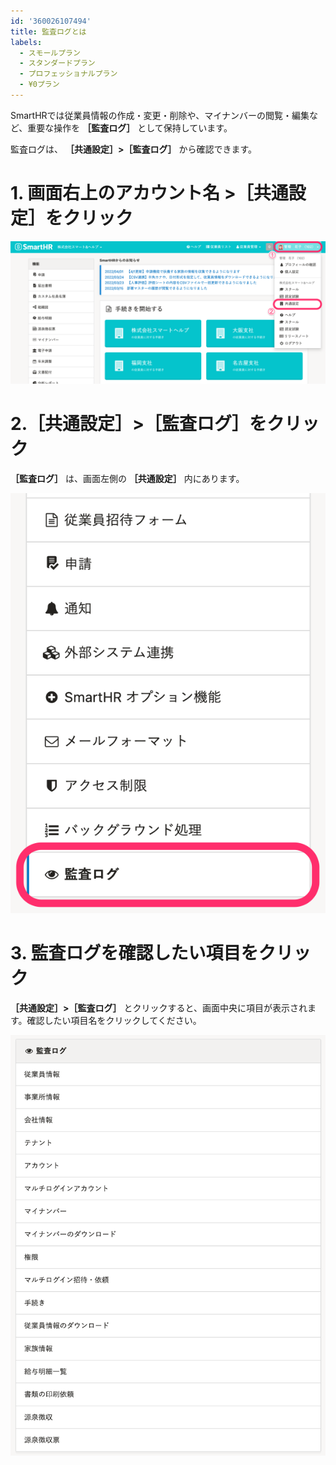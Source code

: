 ```yaml
---
id: '360026107494'
title: 監査ログとは
labels:
  - スモールプラン
  - スタンダードプラン
  - プロフェッショナルプラン
  - ¥0プラン
---
```

SmartHRでは従業員情報の作成・変更・削除や、マイナンバーの閲覧・編集など、重要な操作を **［監査ログ］** として保持しています。

監査ログは、 **［共通設定］>［監査ログ］** から確認できます。

# 1\. 画面右上のアカウント名 >［共通設定］をクリック

![image_01.png](./image_01.png)

# 2.［共通設定］>［監査ログ］をクリック

 **［監査ログ］** は、画面左側の **［共通設定］** 内にあります。

![image_02.png](./image_02.png)

# 3\. 監査ログを確認したい項目をクリック

 **［共通設定］>［監査ログ］** とクリックすると、画面中央に項目が表示されます。確認したい項目名をクリックしてください。

![image_03.png](./image_03.png)
